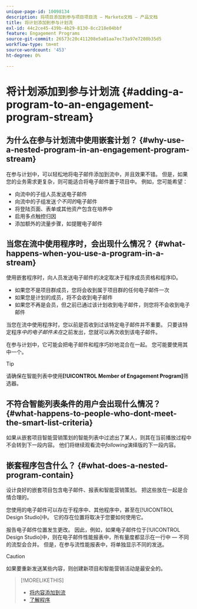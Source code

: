 ```yaml
---
unique-page-id: 10098134
description: 将项目添加到参与项目项目流 — Marketo文档 — 产品文档
title: 将计划添加到参与计划流
exl-id: 44c2ce45-439b-4b29-8130-8cc218e04bbf
feature: Engagement Programs
source-git-commit: 26573c20c411208e5a01aa7ec73a97e7208b35d5
workflow-type: tm+mt
source-wordcount: '453'
ht-degree: 0%

---
```


# 将计划添加到参与计划流 {#adding-a-program-to-an-engagement-program-stream}

## 为什么在参与计划流中使用嵌套计划？ {#why-use-a-nested-program-in-an-engagement-program-stream}

在参与计划中，可以轻松地将电子邮件添加到流中，并且效果不错。 但是，如果您的业务需求更复杂，则可能适合将电子邮件置于项目中。 例如，您可能希望：

* 向流中的子组人员发送电子邮件
* 向流中的子组发送&#x200B;*个不同的*&#x200B;电子邮件
* 将登陆页面、表单或其他资产包含在培养中
* 启用多点触控归因
* 添加额外的流量步骤，如提醒电子邮件

## 当您在流中使用程序时，会出现什么情况？ {#what-happens-when-you-use-a-program-in-a-stream}

使用嵌套程序时，向人员发送电子邮件的决定取决于程序成员资格和程序ID。

* 如果您不是项目群成员，您将会收到属于项目群的任何电子邮件一次
* 如果您是计划的成员，将不会收到电子邮件
* 如果您不再是会员，但之前已通过该计划收到电子邮件，则您将不会收到电子邮件

当您在流中使用程序时，您以前是否收到过该特定电子邮件并不重要。 只要该特定程序&#x200B;*中的电子邮件未在*&#x200B;之前发出，您就可以再次收到该电子邮件。

在参与计划中，它可能会把电子邮件和程序巧妙地混合在一起。 您可能要使用其中一个。

>[!TIP]
>
>请确保在智能列表中使用&#x200B;**[!UICONTROL Member of Engagement Program]**&#x200B;筛选器。

## 不符合智能列表条件的用户会出现什么情况？ {#what-happens-to-people-who-dont-meet-the-smart-list-criteria}

如果从嵌套项目智能营销策划的智能列表中过滤出了某人，则其在当前播放过程中不会转到下一段内容。 他们将继续观看流中&#x200B;*following*&#x200B;演绎版的下一段内容。

## 嵌套程序包含什么？ {#what-does-a-nested-program-contain}

设计良好的嵌套项目包含电子邮件、报表和智能营销策划。 把这些放在一起是合情合理的。

您使用的电子邮件可以存在于程序中、其他程序中，甚至在[!UICONTROL Design Studio]中。 它的存在位置将取决于您要如何使用它。

报告电子邮件位置发生更改。 因此，例如，如果电子邮件位于[!UICONTROL Design Studio]中，则在电子邮件性能报表中，所有量度都显示在一行中 — 不同的流型会合并。 但是，在参与流性能报表中，将单独显示不同的发送。

>[!CAUTION]
>
>如果要重新发送某些内容，则创建新项目和智能营销活动是最安全的。

>[!MORELIKETHIS]
>
>* [将内容添加到流](/help/marketo/product-docs/email-marketing/drip-nurturing/creating-an-engagement-program/add-content-to-a-stream.md)
>* [了解程序](/help/marketo/product-docs/core-marketo-concepts/programs/creating-programs/understanding-programs.md)
